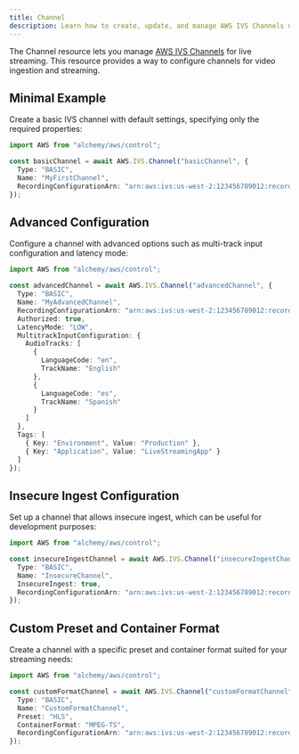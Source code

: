 ```yaml
---
title: Channel
description: Learn how to create, update, and manage AWS IVS Channels using Alchemy Cloud Control.
---
```


The Channel resource lets you manage [AWS IVS Channels](https://docs.aws.amazon.com/ivs/latest/userguide/) for live streaming. This resource provides a way to configure channels for video ingestion and streaming.

## Minimal Example

Create a basic IVS channel with default settings, specifying only the required properties:

```ts
import AWS from "alchemy/aws/control";

const basicChannel = await AWS.IVS.Channel("basicChannel", {
  Type: "BASIC",
  Name: "MyFirstChannel",
  RecordingConfigurationArn: "arn:aws:ivs:us-west-2:123456789012:recording-configuration/recording-config-id"
});
```

## Advanced Configuration

Configure a channel with advanced options such as multi-track input configuration and latency mode:

```ts
import AWS from "alchemy/aws/control";

const advancedChannel = await AWS.IVS.Channel("advancedChannel", {
  Type: "BASIC",
  Name: "MyAdvancedChannel",
  RecordingConfigurationArn: "arn:aws:ivs:us-west-2:123456789012:recording-configuration/recording-config-id",
  Authorized: true,
  LatencyMode: "LOW",
  MultitrackInputConfiguration: {
    AudioTracks: [
      { 
        LanguageCode: "en", 
        TrackName: "English" 
      },
      { 
        LanguageCode: "es", 
        TrackName: "Spanish" 
      }
    ]
  },
  Tags: [
    { Key: "Environment", Value: "Production" },
    { Key: "Application", Value: "LiveStreamingApp" }
  ]
});
```

## Insecure Ingest Configuration

Set up a channel that allows insecure ingest, which can be useful for development purposes:

```ts
import AWS from "alchemy/aws/control";

const insecureIngestChannel = await AWS.IVS.Channel("insecureIngestChannel", {
  Type: "BASIC",
  Name: "InsecureChannel",
  InsecureIngest: true,
  RecordingConfigurationArn: "arn:aws:ivs:us-west-2:123456789012:recording-configuration/recording-config-id"
});
```

## Custom Preset and Container Format

Create a channel with a specific preset and container format suited for your streaming needs:

```ts
import AWS from "alchemy/aws/control";

const customFormatChannel = await AWS.IVS.Channel("customFormatChannel", {
  Type: "BASIC",
  Name: "CustomFormatChannel",
  Preset: "HLS",
  ContainerFormat: "MPEG-TS",
  RecordingConfigurationArn: "arn:aws:ivs:us-west-2:123456789012:recording-configuration/recording-config-id"
});
```